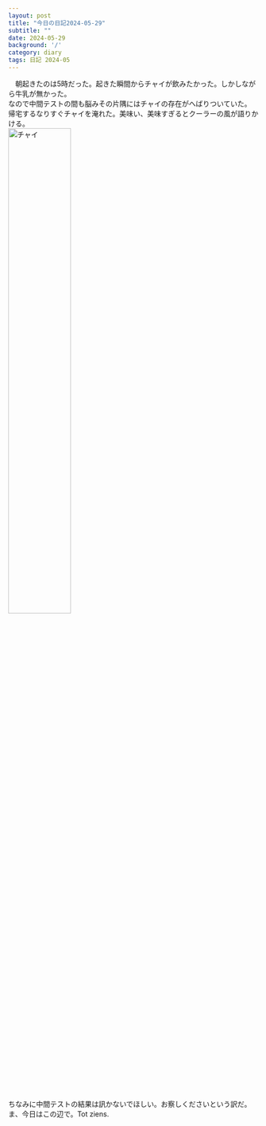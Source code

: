 ```yaml
---
layout: post
title: "今日の日記2024-05-29"
subtitle: ""
date: 2024-05-29
background: '/'
category: diary
tags: 日記 2024-05
---
```

<p>&emsp;朝起きたのは5時だった。起きた瞬間からチャイが飲みたかった。しかしながら牛乳が無かった。<br>なので中間テストの間も脳みその片隅にはチャイの存在がへばりついていた。<br>帰宅するなりすぐチャイを淹れた。美味い、美味すぎるとクーラーの風が語りかける。<br>
<img src="/huis/img/shashin/IMG_6344.jpg" width="50%" height="50%" alt="チャイ">
<br>ちなみに中間テストの結果は訊かないでほしい。お察しくださいという訳だ。<br>ま、今日はこの辺で。Tot ziens.</p>
